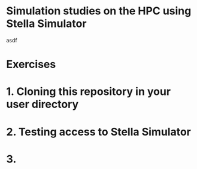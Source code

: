 # Simulation studies on the HPC using Stella Simulator

 asdf
# Exercises

# 1. Cloning this repository in your user directory

# 2. Testing access to Stella Simulator



# 3. 
